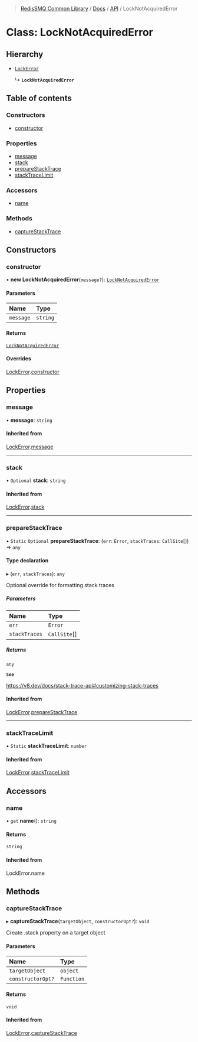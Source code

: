 >[RedisSMQ Common Library](../../../README.md) / [Docs](../../README.md) / [API](../README.md) / LockNotAcquiredError

# Class: LockNotAcquiredError

## Hierarchy

- [`LockError`](docs/api/classes/LockError.md)

  ↳ **`LockNotAcquiredError`**

## Table of contents

### Constructors

- [constructor](docs/api/classes/LockNotAcquiredError.md#constructor)

### Properties

- [message](docs/api/classes/LockNotAcquiredError.md#message)
- [stack](docs/api/classes/LockNotAcquiredError.md#stack)
- [prepareStackTrace](docs/api/classes/LockNotAcquiredError.md#preparestacktrace)
- [stackTraceLimit](docs/api/classes/LockNotAcquiredError.md#stacktracelimit)

### Accessors

- [name](docs/api/classes/LockNotAcquiredError.md#name)

### Methods

- [captureStackTrace](docs/api/classes/LockNotAcquiredError.md#capturestacktrace)

## Constructors

### constructor

• **new LockNotAcquiredError**(`message?`): [`LockNotAcquiredError`](docs/api/classes/LockNotAcquiredError.md)

#### Parameters

| Name | Type |
| :------ | :------ |
| `message` | `string` |

#### Returns

[`LockNotAcquiredError`](docs/api/classes/LockNotAcquiredError.md)

#### Overrides

[LockError](docs/api/classes/LockError.md).[constructor](docs/api/classes/LockError.md#constructor)

## Properties

### message

• **message**: `string`

#### Inherited from

[LockError](docs/api/classes/LockError.md).[message](docs/api/classes/LockError.md#message)

___

### stack

• `Optional` **stack**: `string`

#### Inherited from

[LockError](docs/api/classes/LockError.md).[stack](docs/api/classes/LockError.md#stack)

___

### prepareStackTrace

▪ `Static` `Optional` **prepareStackTrace**: (`err`: `Error`, `stackTraces`: `CallSite`[]) => `any`

#### Type declaration

▸ (`err`, `stackTraces`): `any`

Optional override for formatting stack traces

##### Parameters

| Name | Type |
| :------ | :------ |
| `err` | `Error` |
| `stackTraces` | `CallSite`[] |

##### Returns

`any`

**`See`**

https://v8.dev/docs/stack-trace-api#customizing-stack-traces

#### Inherited from

[LockError](docs/api/classes/LockError.md).[prepareStackTrace](docs/api/classes/LockError.md#preparestacktrace)

___

### stackTraceLimit

▪ `Static` **stackTraceLimit**: `number`

#### Inherited from

[LockError](docs/api/classes/LockError.md).[stackTraceLimit](docs/api/classes/LockError.md#stacktracelimit)

## Accessors

### name

• `get` **name**(): `string`

#### Returns

`string`

#### Inherited from

LockError.name

## Methods

### captureStackTrace

▸ **captureStackTrace**(`targetObject`, `constructorOpt?`): `void`

Create .stack property on a target object

#### Parameters

| Name | Type |
| :------ | :------ |
| `targetObject` | `object` |
| `constructorOpt?` | `Function` |

#### Returns

`void`

#### Inherited from

[LockError](docs/api/classes/LockError.md).[captureStackTrace](docs/api/classes/LockError.md#capturestacktrace)
